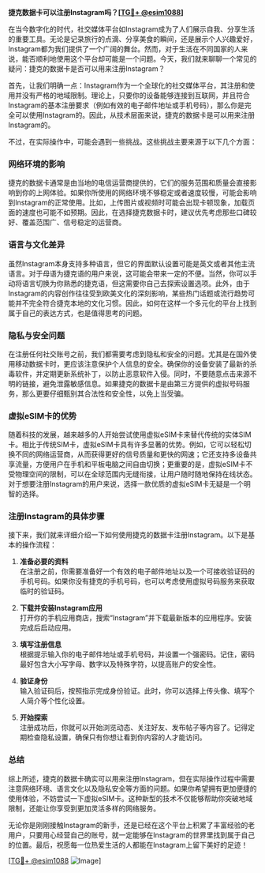 **捷克数据卡可以注册Instagram吗？[[TG💪+ @esim1088](https://t.me/s/esim1088)]**

在当今数字化的时代，社交媒体平台如Instagram成为了人们展示自我、分享生活的重要工具。无论是记录旅行的点滴、分享美食的瞬间，还是展示个人兴趣爱好，Instagram都为我们提供了一个广阔的舞台。然而，对于生活在不同国家的人来说，能否顺利地使用这个平台却可能是一个问题。今天，我们就来聊聊一个常见的疑问：捷克的数据卡是否可以用来注册Instagram？

首先，让我们明确一点：Instagram作为一个全球化的社交媒体平台，其注册和使用并没有严格的地域限制。理论上，只要你的设备能够连接到互联网，并且符合Instagram的基本注册要求（例如有效的电子邮件地址或手机号码），那么你是完全可以使用Instagram的。因此，从技术层面来说，捷克的数据卡是可以用来注册Instagram的。

不过，在实际操作中，可能会遇到一些挑战。这些挑战主要来源于以下几个方面：

### **网络环境的影响**
捷克的数据卡通常是由当地的电信运营商提供的，它们的服务范围和质量会直接影响到你的上网体验。如果你所使用的网络环境不够稳定或者速度较慢，可能会影响到Instagram的正常使用。比如，上传图片或视频时可能会出现卡顿现象，加载页面的速度也可能不如预期。因此，在选择捷克数据卡时，建议优先考虑那些口碑较好、覆盖范围广、信号稳定的运营商。

### **语言与文化差异**
虽然Instagram本身支持多种语言，但它的界面默认设置可能是英文或者其他主流语言。对于母语为捷克语的用户来说，这可能会带来一定的不便。当然，你可以手动将语言切换为你熟悉的捷克语，但这需要你自己去探索设置选项。此外，由于Instagram的内容创作往往受到欧美文化的深刻影响，某些热门话题或流行趋势可能并不完全符合捷克本地的文化习惯。因此，如何在这样一个多元化的平台上找到属于自己的表达方式，也是值得思考的问题。

### **隐私与安全问题**
在注册任何社交账号之前，我们都需要考虑到隐私和安全的问题。尤其是在国外使用移动数据卡时，更应该注意保护个人信息的安全。确保你的设备安装了最新的杀毒软件，并定期更新系统补丁，以防止恶意软件入侵。同时，不要随意点击来源不明的链接，避免泄露敏感信息。如果捷克的数据卡是由第三方提供的虚拟号码服务，那么更要仔细甄别其合法性和安全性，以免上当受骗。

### **虚拟eSIM卡的优势**
随着科技的发展，越来越多的人开始尝试使用虚拟eSIM卡来替代传统的实体SIM卡。相比于传统SIM卡，虚拟eSIM卡具有许多显著的优势。例如，它可以轻松切换不同的网络运营商，从而获得更好的信号质量和更快的网速；它还支持多设备共享流量，方便用户在手机和平板电脑之间自由切换；更重要的是，虚拟eSIM卡不受物理空间的限制，可以在全球范围内无缝衔接，让用户随时随地保持在线状态。对于想要注册Instagram的用户来说，选择一款优质的虚拟eSIM卡无疑是一个明智的选择。

### **注册Instagram的具体步骤**
接下来，我们就来详细介绍一下如何使用捷克的数据卡注册Instagram。以下是基本的操作流程：

1. **准备必要的资料**  
   在注册之前，你需要准备好一个有效的电子邮件地址以及一个可接收验证码的手机号码。如果你没有捷克的手机号码，也可以考虑使用虚拟号码服务来获取临时的验证码。

2. **下载并安装Instagram应用**  
   打开你的手机应用商店，搜索“Instagram”并下载最新版本的应用程序。安装完成后启动应用。

3. **填写注册信息**  
   根据提示输入你的电子邮件地址或手机号码，并设置一个强密码。记住，密码最好包含大小写字母、数字以及特殊字符，以提高账户的安全性。

4. **验证身份**  
   输入验证码后，按照指示完成身份验证。此时，你可以选择上传头像、填写个人简介等个性化设置。

5. **开始探索**  
   注册成功后，你就可以开始浏览动态、关注好友、发布帖子等内容了。记得定期检查隐私设置，确保只有你想让看到你内容的人才能访问。

### **总结**
综上所述，捷克的数据卡确实可以用来注册Instagram，但在实际操作过程中需要注意网络环境、语言文化以及隐私安全等方面的问题。如果你希望拥有更加便捷的使用体验，不妨尝试一下虚拟eSIM卡。这种新型的技术不仅能够帮助你突破地域限制，还能让你享受到更加灵活多样的网络服务。

无论你是刚刚接触Instagram的新手，还是已经在这个平台上积累了丰富经验的老用户，只要用心经营自己的账号，就一定能够在Instagram的世界里找到属于自己的位置。最后，祝愿每一位热爱生活的人都能在Instagram上留下美好的足迹！

[[TG💪+ @esim1088](https://t.me/s/esim1088) ![Image](https://i.postimg.cc/4NQfJmqS/Snipaste-2025-05-13-00-14-12.png)]